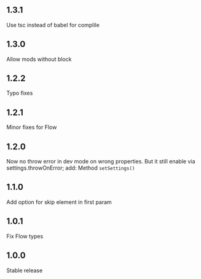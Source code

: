 ## 1.3.1
Use tsc instead of babel for complile

## 1.3.0
Allow mods without block

## 1.2.2
Typo fixes

## 1.2.1
Minor fixes for Flow

## 1.2.0
Now no throw error in dev mode on wrong properties. But it still enable via settings.throwOnError;
add: Method `setSettings()`

## 1.1.0
Add option for skip element in first param

## 1.0.1
Fix Flow types

## 1.0.0
Stable release
